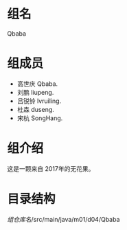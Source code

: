 # 组名 
 Qbaba

# 组成员
- 高世庆 	Qbaba.
- 刘鹏 	liupeng.
- 吕锐铃 	lvruiling.
- 杜森	duseng.	
- 宋杭 	SongHang.

# 组介绍
这是一颗来自 2017年的无花果。


# 目录结构
$组仓库名$/src/main/java/m01/d04/Qbaba

